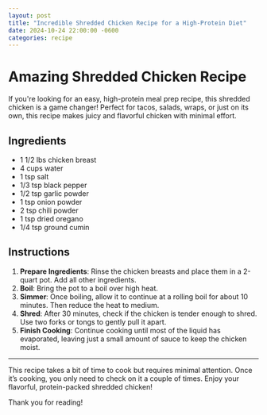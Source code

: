 ```yaml
---
layout: post
title: "Incredible Shredded Chicken Recipe for a High-Protein Diet"
date: 2024-10-24 22:00:00 -0600
categories: recipe
---
```


# Amazing Shredded Chicken Recipe

If you're looking for an easy, high-protein meal prep recipe, this shredded chicken is a game changer! Perfect for tacos, salads, wraps, or just on its own, this recipe makes juicy and flavorful chicken with minimal effort.

## Ingredients
- 1 1/2 lbs chicken breast
- 4 cups water
- 1 tsp salt
- 1/3 tsp black pepper
- 1/2 tsp garlic powder
- 1 tsp onion powder
- 2 tsp chili powder
- 1 tsp dried oregano
- 1/4 tsp ground cumin

## Instructions
1. **Prepare Ingredients**: Rinse the chicken breasts and place them in a 2-quart pot. Add all other ingredients.
2. **Boil**: Bring the pot to a boil over high heat.
3. **Simmer**: Once boiling, allow it to continue at a rolling boil for about 10 minutes. Then reduce the heat to medium.
4. **Shred**: After 30 minutes, check if the chicken is tender enough to shred. Use two forks or tongs to gently pull it apart.
5. **Finish Cooking**: Continue cooking until most of the liquid has evaporated, leaving just a small amount of sauce to keep the chicken moist.

---

This recipe takes a bit of time to cook but requires minimal attention. Once it’s cooking, you only need to check on it a couple of times. Enjoy your flavorful, protein-packed shredded chicken!

Thank you for reading!